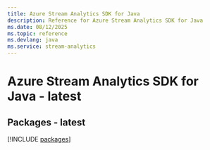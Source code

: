 ```yaml
---
title: Azure Stream Analytics SDK for Java
description: Reference for Azure Stream Analytics SDK for Java
ms.date: 08/12/2025
ms.topic: reference
ms.devlang: java
ms.service: stream-analytics
---
```

# Azure Stream Analytics SDK for Java - latest
## Packages - latest
[!INCLUDE [packages](stream-analytics-index.md)]